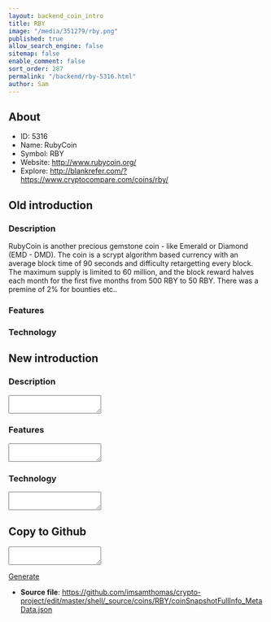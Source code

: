 ```yaml
---
layout: backend_coin_intro
title: RBY
image: "/media/351279/rby.png"
published: true
allow_search_engine: false
sitemap: false
enable_comment: false
sort_order: 287
permalink: "/backend/rby-5316.html"
author: Sam
---
```


## About

- ID: 5316
- Name: RubyCoin
- Symbol: RBY
- Website: http://www.rubycoin.org/
- Explore: http://blankrefer.com/?https://www.cryptocompare.com/coins/rby/


## Old introduction

### Description

<p>RubyCoin is another precious gemstone coin - like Emerald or Diamond (EMD - DMD). The coin is a scrypt algorithm based currency with an average block time of 90 seconds and difficulty retargetting every block. The maximum supply is limited to 60 million, and the block reward halves each month for the first five months from 500 RBY to 50 RBY. There was a premine of 2% for bounties etc..</p>

### Features


### Technology




## New introduction


### Description
<textarea id="meta_description" name="description"></textarea>

### Features
<textarea id="meta_features" name="features"></textarea>

### Technology
<textarea id="meta_technology" name="technology"></textarea>


## Copy to Github

<textarea id="coinsnapshotfullinfo_metadata"></textarea>

<a href="#gen" onclick="generateMetaDatJson()">Generate</a>

- **Source file**: <a href="https://github.com/imsamthomas/crypto-project/edit/master/shell/_source/coins/RBY/coinSnapshotFullInfo_MetaData.json">https://github.com/imsamthomas/crypto-project/edit/master/shell/_source/coins/RBY/coinSnapshotFullInfo_MetaData.json</a>

